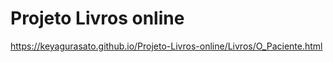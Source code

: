 # Projeto Livros online
https://keyagurasato.github.io/Projeto-Livros-online/Livros/O_Paciente.html

